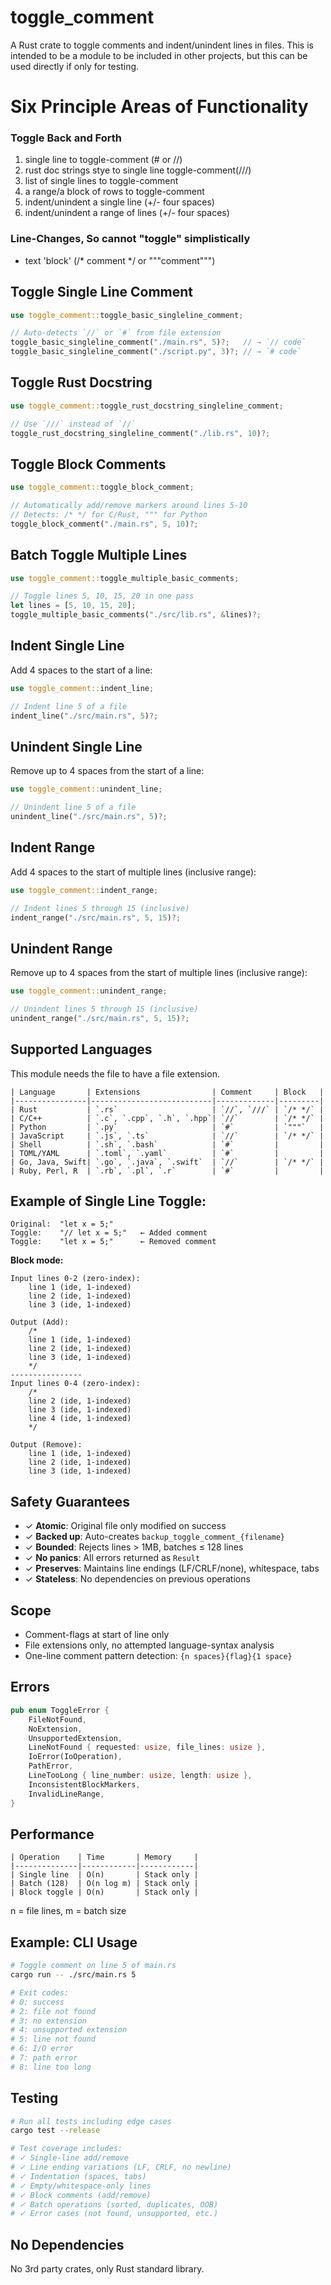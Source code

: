 # toggle_comment

A Rust crate to toggle comments and indent/unindent lines in files.
This is intended to be a module to be included in other projects, but
this can be used directly if only for testing.

# Six Principle Areas of Functionality
### Toggle Back and Forth
1. single line to toggle-comment (# or //)
2. rust doc strings stye to single line toggle-comment(///)
3. list of single lines to toggle-comment
4. a range/a block of rows to toggle-comment
5. indent/unindent a single line (+/- four spaces)
6. indent/unindent a range of lines (+/- four spaces)

### Line-Changes, So cannot "toggle" simplistically
- text 'block' (/* comment */ or """comment""")

## Toggle Single Line Comment
```rust
use toggle_comment::toggle_basic_singleline_comment;

// Auto-detects `//` or `#` from file extension
toggle_basic_singleline_comment("./main.rs", 5)?;   // → `// code`
toggle_basic_singleline_comment("./script.py", 3)?; // → `# code`
```

## Toggle Rust Docstring
```rust
use toggle_comment::toggle_rust_docstring_singleline_comment;

// Use `///` instead of `//`
toggle_rust_docstring_singleline_comment("./lib.rs", 10)?;
```

## Toggle Block Comments
```rust
use toggle_comment::toggle_block_comment;

// Automatically add/remove markers around lines 5-10
// Detects: /* */ for C/Rust, """ for Python
toggle_block_comment("./main.rs", 5, 10)?;
```

## Batch Toggle Multiple Lines
```rust
use toggle_comment::toggle_multiple_basic_comments;

// Toggle lines 5, 10, 15, 20 in one pass
let lines = [5, 10, 15, 20];
toggle_multiple_basic_comments("./src/lib.rs", &lines)?;
```

## Indent Single Line

Add 4 spaces to the start of a line:

```rust
use toggle_comment::indent_line;

// Indent line 5 of a file
indent_line("./src/main.rs", 5)?;
```

## Unindent Single Line

Remove up to 4 spaces from the start of a line:

```rust
use toggle_comment::unindent_line;

// Unindent line 5 of a file
unindent_line("./src/main.rs", 5)?;
```


## Indent Range

Add 4 spaces to the start of multiple lines (inclusive range):

```rust
use toggle_comment::indent_range;

// Indent lines 5 through 15 (inclusive)
indent_range("./src/main.rs", 5, 15)?;
```


## Unindent Range

Remove up to 4 spaces from the start of multiple lines (inclusive range):

```rust
use toggle_comment::unindent_range;

// Unindent lines 5 through 15 (inclusive)
unindent_range("./src/main.rs", 5, 15)?;
```



## Supported Languages
This module needs the file to have a file extension.
```
| Language       | Extensions                | Comment     | Block   |
|----------------|---------------------------|-------------|---------|
| Rust           | `.rs`                     | `//`, `///` | `/* */` |
| C/C++          | `.c`, `.cpp`, `.h`, `.hpp`| `//`        | `/* */` |
| Python         | `.py`                     | `#`         | `"""`   |
| JavaScript     | `.js`, `.ts`              | `//`        | `/* */` |
| Shell          | `.sh`, `.bash`            | `#`         |         |
| TOML/YAML      | `.toml`, `.yaml`          | `#`         |         |
| Go, Java, Swift| `.go`, `.java`, `.swift`  | `//`        | `/* */` |
| Ruby, Perl, R  | `.rb`, `.pl`, `.r`        | `#`         |         |
```

## Example of Single Line Toggle:
```
Original:  "let x = 5;"
Toggle:    "// let x = 5;"   ← Added comment
Toggle:    "let x = 5;"      ← Removed comment
```

**Block mode:**
```
Input lines 0-2 (zero-index):
    line 1 (ide, 1-indexed)
    line 2 (ide, 1-indexed)
    line 3 (ide, 1-indexed)

Output (Add):
    /*
    line 1 (ide, 1-indexed)
    line 2 (ide, 1-indexed)
    line 3 (ide, 1-indexed)
    */
----------------
Input lines 0-4 (zero-index):
    /*
    line 2 (ide, 1-indexed)
    line 3 (ide, 1-indexed)
    line 4 (ide, 1-indexed)
    */

Output (Remove):
    line 1 (ide, 1-indexed)
    line 2 (ide, 1-indexed)
    line 3 (ide, 1-indexed)
```

## Safety Guarantees

- ✓ **Atomic**: Original file only modified on success
- ✓ **Backed up**: Auto-creates `backup_toggle_comment_{filename}`
- ✓ **Bounded**: Rejects lines > 1MB, batches ≤ 128 lines
- ✓ **No panics**: All errors returned as `Result`
- ✓ **Preserves**: Maintains line endings (LF/CRLF/none), whitespace, tabs
- ✓ **Stateless**: No dependencies on previous operations

## Scope
- Comment-flags at start of line only
- File extensions only, no attempted language-syntax analysis
- One-line comment pattern detection: `{n spaces}{flag}{1 space}`

## Errors

```rust
pub enum ToggleError {
    FileNotFound,
    NoExtension,
    UnsupportedExtension,
    LineNotFound { requested: usize, file_lines: usize },
    IoError(IoOperation),
    PathError,
    LineTooLong { line_number: usize, length: usize },
    InconsistentBlockMarkers,
    InvalidLineRange,
}
```

## Performance
```
| Operation    | Time       | Memory     |
|--------------|------------|------------|
| Single line  | O(n)       | Stack only |
| Batch (128)  | O(n log m) | Stack only |
| Block toggle | O(n)       | Stack only |
```
n = file lines, m = batch size

## Example: CLI Usage

```bash
# Toggle comment on line 5 of main.rs
cargo run -- ./src/main.rs 5

# Exit codes:
# 0: success
# 2: file not found
# 3: no extension
# 4: unsupported extension
# 5: line not found
# 6: I/O error
# 7: path error
# 8: line too long
```

## Testing

```bash
# Run all tests including edge cases
cargo test --release

# Test coverage includes:
# ✓ Single-line add/remove
# ✓ Line ending variations (LF, CRLF, no newline)
# ✓ Indentation (spaces, tabs)
# ✓ Empty/whitespace-only lines
# ✓ Block comments (add/remove)
# ✓ Batch operations (sorted, duplicates, OOB)
# ✓ Error cases (not found, unsupported, etc.)
```


## No Dependencies

No 3rd party crates, only Rust standard library.
